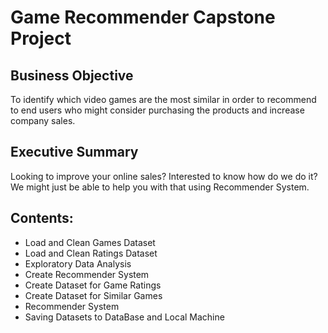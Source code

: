 # Game Recommender Capstone Project

## Business Objective
To identify which video games are the most similar in order to recommend to end users who might consider purchasing the products and increase company sales.

## Executive Summary
Looking to improve your online sales? Interested to know how do we do it? We might just be able to help you with that using Recommender System.

## Contents:
- Load and Clean Games Dataset
- Load and Clean Ratings Dataset
- Exploratory Data Analysis
- Create Recommender System
- Create Dataset for Game Ratings
- Create Dataset for Similar Games
- Recommender System
- Saving Datasets to DataBase and Local Machine
